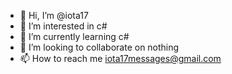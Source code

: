 - 👋 Hi, I’m @iota17
- 👀 I’m interested in c#
- 🌱 I’m currently learning c#
- 💞️ I’m looking to collaborate on nothing
- 📫 How to reach me iota17messages@gmail.com

<!---
iota17/iota17 is a ✨ special ✨ repository because its `README.md` (this file) appears on your GitHub profile.
You can click the Preview link to take a look at your changes.
--->
